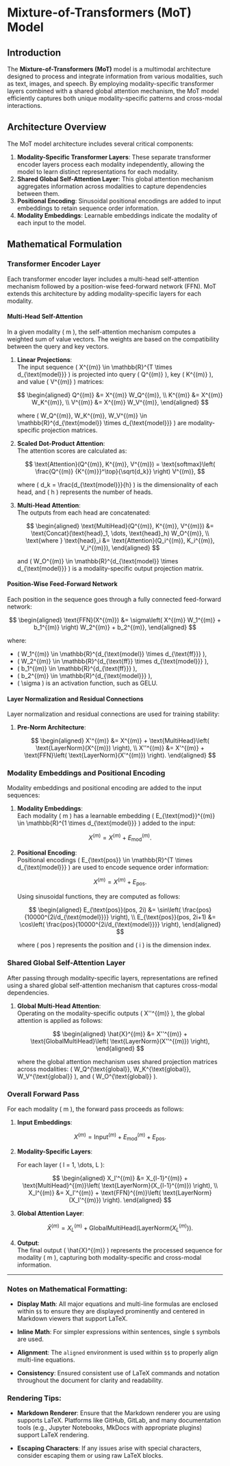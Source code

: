 # Mixture-of-Transformers (MoT) Model

## Introduction

The **Mixture-of-Transformers (MoT)** model is a multimodal architecture designed to process and integrate information from various modalities, such as text, images, and speech. By employing modality-specific transformer layers combined with a shared global attention mechanism, the MoT model efficiently captures both unique modality-specific patterns and cross-modal interactions.

## Architecture Overview

The MoT model architecture includes several critical components:

1. **Modality-Specific Transformer Layers**: These separate transformer encoder layers process each modality independently, allowing the model to learn distinct representations for each modality.
2. **Shared Global Self-Attention Layer**: This global attention mechanism aggregates information across modalities to capture dependencies between them.
3. **Positional Encoding**: Sinusoidal positional encodings are added to input embeddings to retain sequence order information.
4. **Modality Embeddings**: Learnable embeddings indicate the modality of each input to the model.

## Mathematical Formulation

### Transformer Encoder Layer

Each transformer encoder layer includes a multi-head self-attention mechanism followed by a position-wise feed-forward network (FFN). MoT extends this architecture by adding modality-specific layers for each modality.

#### Multi-Head Self-Attention

In a given modality \( m \), the self-attention mechanism computes a weighted sum of value vectors. The weights are based on the compatibility between the query and key vectors.

1. **Linear Projections**:  
   The input sequence \( X^{(m)} \in \mathbb{R}^{T \times d_{\text{model}}} \) is projected into query \( Q^{(m)} \), key \( K^{(m)} \), and value \( V^{(m)} \) matrices:

   $$
   \begin{aligned}
   Q^{(m)} &= X^{(m)} W_Q^{(m)}, \\
   K^{(m)} &= X^{(m)} W_K^{(m)}, \\
   V^{(m)} &= X^{(m)} W_V^{(m)},
   \end{aligned}
   $$

   where \( W_Q^{(m)}, W_K^{(m)}, W_V^{(m)} \in \mathbb{R}^{d_{\text{model}} \times d_{\text{model}}} \) are modality-specific projection matrices.

2. **Scaled Dot-Product Attention**:  
   The attention scores are calculated as:

   $$
   \text{Attention}(Q^{(m)}, K^{(m)}, V^{(m)}) = \text{softmax}\left( \frac{Q^{(m)} {K^{(m)}}^\top}{\sqrt{d_k}} \right) V^{(m)},
   $$

   where \( d_k = \frac{d_{\text{model}}}{h} \) is the dimensionality of each head, and \( h \) represents the number of heads.

3. **Multi-Head Attention**:  
   The outputs from each head are concatenated:

   $$
   \begin{aligned}
   \text{MultiHead}(Q^{(m)}, K^{(m)}, V^{(m)}) &= \text{Concat}(\text{head}_1, \dots, \text{head}_h) W_O^{(m)}, \\
   \text{where } \text{head}_i &= \text{Attention}(Q_i^{(m)}, K_i^{(m)}, V_i^{(m)}),
   \end{aligned}
   $$

   and \( W_O^{(m)} \in \mathbb{R}^{d_{\text{model}} \times d_{\text{model}}} \) is a modality-specific output projection matrix.

#### Position-Wise Feed-Forward Network

Each position in the sequence goes through a fully connected feed-forward network:

$$
\begin{aligned}
\text{FFN}(X^{(m)}) &= \sigma\left( X^{(m)} W_1^{(m)} + b_1^{(m)} \right) W_2^{(m)} + b_2^{(m)},
\end{aligned}
$$

where:

- \( W_1^{(m)} \in \mathbb{R}^{d_{\text{model}} \times d_{\text{ff}}} \),
- \( W_2^{(m)} \in \mathbb{R}^{d_{\text{ff}} \times d_{\text{model}}} \),
- \( b_1^{(m)} \in \mathbb{R}^{d_{\text{ff}}} \),
- \( b_2^{(m)} \in \mathbb{R}^{d_{\text{model}}} \),
- \( \sigma \) is an activation function, such as GELU.

#### Layer Normalization and Residual Connections

Layer normalization and residual connections are used for training stability:

1. **Pre-Norm Architecture**:

   $$
   \begin{aligned}
   X'^{(m)} &= X^{(m)} + \text{MultiHead}\left( \text{LayerNorm}(X^{(m)}) \right), \\
   X''^{(m)} &= X'^{(m)} + \text{FFN}\left( \text{LayerNorm}(X'^{(m)}) \right).
   \end{aligned}
   $$

### Modality Embeddings and Positional Encoding

Modality embeddings and positional encoding are added to the input sequences:

1. **Modality Embeddings**:  
   Each modality \( m \) has a learnable embedding \( E_{\text{mod}}^{(m)} \in \mathbb{R}^{1 \times d_{\text{model}}} \) added to the input:

   $$
   X^{(m)} = X^{(m)} + E_{\text{mod}}^{(m)}.
   $$

2. **Positional Encoding**:  
   Positional encodings \( E_{\text{pos}} \in \mathbb{R}^{T \times d_{\text{model}}} \) are used to encode sequence order information:

   $$
   X^{(m)} = X^{(m)} + E_{\text{pos}}.
   $$

   Using sinusoidal functions, they are computed as follows:

   $$
   \begin{aligned}
   E_{\text{pos}}(pos, 2i) &= \sin\left( \frac{pos}{10000^{2i/d_{\text{model}}}} \right), \\
   E_{\text{pos}}(pos, 2i+1) &= \cos\left( \frac{pos}{10000^{2i/d_{\text{model}}}} \right),
   \end{aligned}
   $$

   where \( pos \) represents the position and \( i \) is the dimension index.

### Shared Global Self-Attention Layer

After passing through modality-specific layers, representations are refined using a shared global self-attention mechanism that captures cross-modal dependencies.

1. **Global Multi-Head Attention**:  
   Operating on the modality-specific outputs \( X''^{(m)} \), the global attention is applied as follows:

   $$
   \begin{aligned}
   \hat{X}^{(m)} &= X''^{(m)} + \text{GlobalMultiHead}\left( \text{LayerNorm}(X''^{(m)}) \right),
   \end{aligned}
   $$

   where the global attention mechanism uses shared projection matrices across modalities: \( W_Q^{\text{global}}, W_K^{\text{global}}, W_V^{\text{global}} \), and \( W_O^{\text{global}} \).

### Overall Forward Pass

For each modality \( m \), the forward pass proceeds as follows:

1. **Input Embeddings**:

   $$
   X^{(m)} = \text{Input}^{(m)} + E_{\text{mod}}^{(m)} + E_{\text{pos}}.
   $$

2. **Modality-Specific Layers**:

   For each layer \( l = 1, \dots, L \):

   $$
   \begin{aligned}
   X_l'^{(m)} &= X_{l-1}^{(m)} + \text{MultiHead}^{(m)}\left( \text{LayerNorm}(X_{l-1}^{(m)}) \right), \\
   X_l^{(m)} &= X_l'^{(m)} + \text{FFN}^{(m)}\left( \text{LayerNorm}(X_l'^{(m)}) \right).
   \end{aligned}
   $$

3. **Global Attention Layer**:

   $$
   \hat{X}^{(m)} = X_L^{(m)} + \text{GlobalMultiHead}\left( \text{LayerNorm}(X_L^{(m)}) \right).
   $$

4. **Output**:  
   The final output \( \hat{X}^{(m)} \) represents the processed sequence for modality \( m \), capturing both modality-specific and cross-modal information.

---

### Notes on Mathematical Formatting:

- **Display Math**: All major equations and multi-line formulas are enclosed within `$$` to ensure they are displayed prominently and centered in Markdown viewers that support LaTeX.
  
- **Inline Math**: For simpler expressions within sentences, single `$` symbols are used.

- **Alignment**: The `aligned` environment is used within `$$` to properly align multi-line equations.

- **Consistency**: Ensured consistent use of LaTeX commands and notation throughout the document for clarity and readability.

### Rendering Tips:

- **Markdown Renderer**: Ensure that the Markdown renderer you are using supports LaTeX. Platforms like GitHub, GitLab, and many documentation tools (e.g., Jupyter Notebooks, MkDocs with appropriate plugins) support LaTeX rendering.

- **Escaping Characters**: If any issues arise with special characters, consider escaping them or using raw LaTeX blocks.